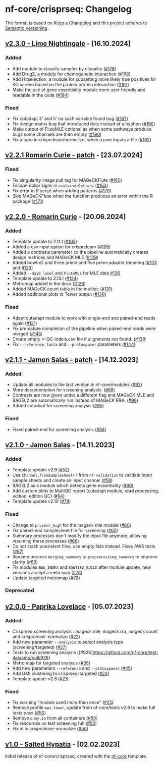 # nf-core/crisprseq: Changelog

The format is based on [Keep a Changelog](https://keepachangelog.com/en/1.0.0/)
and this project adheres to [Semantic Versioning](https://semver.org/spec/v2.0.0.html).

## [v2.3.0 - Lime Nightingale](https://github.com/nf-core/crisprseq/releases/tag/2.3.0) - [16.10.2024]

### Added

- Add module to classify samples by clonality ([#178](https://github.com/nf-core/crisprseq/pull/178))
- Add DrugZ, a module for chemogenetic interaction ([#168](https://github.com/nf-core/crisprseq/pull/168))
- Add Hitselection, a module for subsetting more likely true positives for KO screen based on the protein protein interaction ([#191](https://github.com/nf-core/crisprseq/pull/191))
- Make the use of gene essentiality module more user friendly and readable in the code ([#194](https://github.com/nf-core/crisprseq/pull/194))

### Fixed

- Fix cutadapt 3' and 5' no such variable found bug ([#187](https://github.com/nf-core/crisprseq/pull/187))
- Fix design matrix bug that introduced dots instead of a hyphen ([#190](https://github.com/nf-core/crisprseq/pull/190))
- Make output of FluteMLE optional as when some pathways produce bugs some channels are then empty ([#190](https://github.com/nf-core/crisprseq/pull/190))
- Fix a typo in crisprcleanr/normalize, when a user inputs a file ([#192](https://github.com/nf-core/crisprseq/pull/192))

## [v2.2.1 Romarin Curie - patch](https://github.com/nf-core/crisprseq/releases/tag/2.2.1) - [23.07.2024]

### Fixed

- Fix singularity image pull tag for MAGeCKFlute ([#160](https://github.com/nf-core/crisprseq/pull/160))
- Escape dollar signs in `containerOptions` ([#163](https://github.com/nf-core/crisprseq/pull/163))
- Fix error in R script when adding patterns ([#170](https://github.com/nf-core/crisprseq/pull/170))
- Skip MAGeCKFlute when the function produces an error within the R package ([#171](https://github.com/nf-core/crisprseq/pull/170))

## [v2.2.0 - Romarin Curie](https://github.com/nf-core/crisprseq/releases/tag/2.2.0) - [20.06.2024]

### Added

- Template update to 2.11.1 ([#105](https://github.com/nf-core/crisprseq/pull/105))
- Added a csv input option for crisprcleanr ([#105](https://github.com/nf-core/crisprseq/pull/105))
- Added a contrasts parameter so the pipeline automatically creates design matrices and MAGeCK MLE ([#109](https://github.com/nf-core/crisprseq/pull/109))
- Added bowtie2 and three prime and five prime adapter trimming ([#103](https://github.com/nf-core/crisprseq/pull/103) and [#123](https://github.com/nf-core/crisprseq/pull/123))
- Added `--day0_label` and `FluteMLE` for MLE data [#126](https://github.com/nf-core/crisprseq/pull/126)
- Template update to 2.13.1 ([#124](https://github.com/nf-core/crisprseq/pull/124))
- Metromap added in the docs ([#128](https://github.com/nf-core/crisprseq/pull/128))
- Added MAGeCK count table in the multiqc ([#131](https://github.com/nf-core/crisprseq/pull/131))
- Added additional plots to Tower output ([#130](https://github.com/nf-core/crisprseq/pull/130))

### Fixed

- Adapt cutadapt module to work with single-end and paired-end reads again ([#121](https://github.com/nf-core/crisprseq/pull/121))
- Fix premature completion of the pipeline when paired-end reads were merged ([#145](https://github.com/nf-core/crisprseq/pull/145))
- Create empty \*-QC-indels.csv file if alignments not found. ([#138](https://github.com/nf-core/crisprseq/pull/138))
- Fix `--reference_fasta` and `--protospacer` parameters ([#144](https://github.com/nf-core/crisprseq/pull/144))

## [v2.1.1 - Jamon Salas - patch](https://github.com/nf-core/crisprseq/releases/tag/2.1.1) - [14.12.2023]

### Added

- Update all modules to the last version in nf-core/modules ([#92](https://github.com/nf-core/crisprseq/pull/92))
- More documentation for screening analysis. ([#99](https://github.com/nf-core/crisprseq/pull/99))
- Contrasts are now given under a different flag and MAGeCK MLE and BAGEL2 are automatically run instead of MAGeCK RRA. ([#99](https://github.com/nf-core/crisprseq/pull/99))
- Added cutadapt for screening analysis ([#95](https://github.com/nf-core/crisprseq/pull/95))

### Fixed

- Fixed paired-end for screening analysis ([#94](https://github.com/nf-core/crisprseq/pull/94))

## [v2.1.0 - Jamon Salas](https://github.com/nf-core/crisprseq/releases/tag/2.1.0) - [14.11.2023]

### Added

- Template update v2.9 ([#52](https://github.com/nf-core/crisprseq/pull/52))
- Use `Channel.fromSamplesheet()` from `nf-validation` to validate input sample sheets and create an input channel ([#58](https://github.com/nf-core/crisprseq/pull/58))
- BAGEL2 as a module which detects gene essentiality ([#60](https://github.com/nf-core/crisprseq/pull/60))
- Add custom plots to MultiQC report (cutadapt module, read processing, edition, edition QC) ([#64](https://github.com/nf-core/crisprseq/pull/64))
- Template update v2.10 ([#79](https://github.com/nf-core/crisprseq/pull/79))

### Fixed

- Change to `process_high` for the mageck mle module ([#60](https://github.com/nf-core/crisprseq/pull/60))
- Fix paired-end samplesheet file for screening ([#60](https://github.com/nf-core/crisprseq/pull/60))
- Summary processes don't modify the input file anymore, allowing resuming these processes ([#66](https://github.com/nf-core/crisprseq/pull/66))
- Do not stash unexistent files, use empty lists instead. Fixes AWS tests ([#67](https://github.com/nf-core/crisprseq/pull/67))
- Rename process `merging_summary` to `preprocessing_summary` to improve clarity ([#69](https://github.com/nf-core/crisprseq/pull/69))
- Fix modules `BWA_INDEX` and `BOWTIE2_BUILD` after module update, new versions accept a meta map ([#76](https://github.com/nf-core/crisprseq/pull/76))
- Update targeted metromap ([#78](https://github.com/nf-core/crisprseq/pull/78))

### Deprecated

## [v2.0.0 - Paprika Lovelace](https://github.com/nf-core/crisprseq/releases/tag/2.0.0) - [05.07.2023]

### Added

- Crisprseq screening analysis : mageck mle, mageck rra, mageck count and crisprcleanr-normalize ([#22](https://github.com/nf-core/crisprseq/pull/22))
- Add new parameter `--analysis` to select analysis type (screening/targeted) ([#27](https://github.com/nf-core/crisprseq/pull/27))
- Tests to run screening analysis ([#926]https://github.com/nf-core/test-datasets/pull/926)
- Metro map for targeted analysis ([#35](https://github.com/nf-core/crisprseq/pull/35))
- Add new parameters `--reference` and `--protospacer` ([#45](https://github.com/nf-core/crisprseq/pull/45))
- Add UMI clustering to crisprseq-targeted ([#24](https://github.com/nf-core/crisprseq/pull/24))
- Template update v2.8 ([#21](https://github.com/nf-core/crisprseq/pull/21))

### Fixed

- Fix warning "module used more than once" ([#25](https://github.com/nf-core/crisprseq/pull/25))
- Remove profile `aws_tower`, update from nf-core/tools v2.9 to make full tests pass ([#50](https://github.com/nf-core/crisprseq/pull/50))
- Remove `quay.io` from all containers ([#50](https://github.com/nf-core/crisprseq/pull/50))
- Fix resources on test screening full ([#50](https://github.com/nf-core/crisprseq/pull/56))
- Fix id in crisprcleanr-normalize ([#50](https://github.com/nf-core/crisprseq/pull/56))

## [v1.0 - Salted Hypatia](https://github.com/nf-core/crisprseq/releases/tag/1.0) - [02.02.2023]

Initial release of nf-core/crisprseq, created with the [nf-core](https://nf-co.re/) template.
